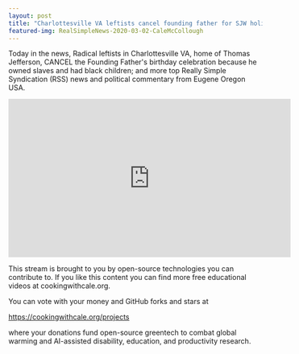 ```yaml
---
layout: post
title: "Charlottesville VA leftists cancel founding father for SJW holiday: is the 4th of July next"
featured-img: RealSimpleNews-2020-03-02-CaleMcCollough
---
```


Today in the news, Radical leftists in Charlottesville VA, home of Thomas Jefferson, CANCEL the Founding Father's birthday celebration because he owned slaves and had black children; and more top Really Simple Syndication (RSS) news and political commentary from Eugene Oregon USA.

<iframe width="560" height="315" src="https://www.youtube.com/embed/7Y0gckxXq_s" frameborder="0" allow="accelerometer; autoplay; encrypted-media; gyroscope; picture-in-picture" allowfullscreen></iframe>

This stream is brought to you by open-source technologies you can contribute to. If you like this content you can find more free educational videos at cookingwithcale.org.

You can vote with your money and GitHub forks and stars at 

https://cookingwithcale.org/projects

where your donations fund open-source greentech to combat global warming and AI-assisted disability, education, and productivity research.
